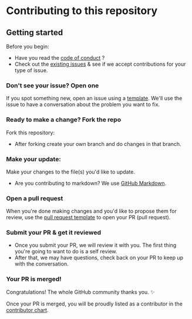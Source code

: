 # Contributing to this repository <!-- omit in toc -->

## Getting started

Before you begin:

- Have you read the [code of conduct](CODE_OF_CONDUCT.md) ?
- Check out the [existing issues](https://github.com/cmulay/python-aio/issues) & see if we accept contributions for your type of issue.

### Don't see your issue? Open one

If you spot something new, open an issue using a [template](https://github.com/cmulay/python-aio/issues/new/choose). We'll use the issue to have a conversation about the problem you want to fix.


### Ready to make a change? Fork the repo

Fork this repository:
- After forking create your own branch and do changes in that branch.

### Make your update:
Make your changes to the file(s) you'd like to update.
  - Are you contributing to markdown? We use [GitHub Markdown](contributing/content-markup-reference.md).

### Open a pull request
When you're done making changes and you'd like to propose them for review, use the [pull request template](#pull-request-template) to open your PR (pull request).

### Submit your PR & get it reviewed
- Once you submit your PR, we will review it with you. The first thing you're going to want to do is a self review.
- After that, we may have questions, check back on your PR to keep up with the conversation.

### Your PR is merged!
Congratulations! The whole GitHub community thanks you. :sparkles:

Once your PR is merged, you will be proudly listed as a contributor in the [contributor chart](https://github.com/cmulay/python-aio/graphs/contributors).
